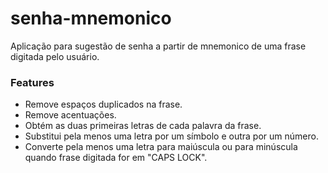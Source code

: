 # senha-mnemonico
Aplicação para sugestão de senha a partir de mnemonico de uma frase digitada pelo usuário.
### Features
- Remove espaços duplicados na frase.
- Remove acentuações.
- Obtém as duas primeiras letras de cada palavra da frase.
- Substitui pela menos uma letra por um símbolo e outra por um número.
- Converte pela menos uma letra para maiúscula ou para minúscula quando frase digitada for em "CAPS LOCK".
